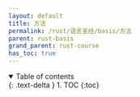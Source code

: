 ```yaml
---
layout: default
title: 方法
permalink: /rust/语言圣经/basis/方法
parent: rust-basis
grand_parent: rust-course
has_toc: true
---
```

<details open markdown="block">
  <summary>
    Table of contents
  </summary>
  {: .text-delta }
1. TOC
{:toc}
</details>